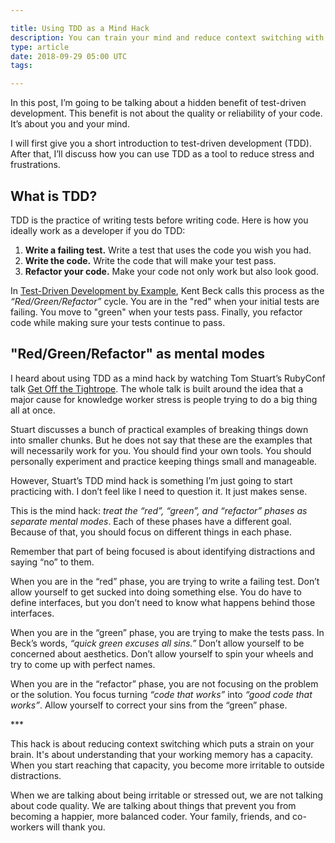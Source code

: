 ```yaml
---

title: Using TDD as a Mind Hack
description: You can train your mind and reduce context switching with TDD
type: article
date: 2018-09-29 05:00 UTC
tags:

---
```


In this post, I’m going to be talking about a hidden benefit of test-driven development. This benefit is not about the quality or reliability of your code. It’s about you and your mind.

I will first give you a short introduction to test-driven development (TDD). After that, I’ll discuss how you can use TDD as a tool to reduce stress and frustrations.

## What is TDD?

TDD is the practice of writing tests before writing code. Here is how you ideally work as a developer if you do TDD:

1. **Write a failing test.** Write a test that uses the code you wish you had.
2. **Write the code.** Write the code that will make your test pass.
3. **Refactor your code.** Make your code not only work but also look good.

In [Test-Driven Development by Example](https://www.amazon.com/Test-Driven-Development-Kent-Beck/dp/0321146530), Kent Beck calls this process as the *“Red/Green/Refactor”* cycle. You are in the "red" when your initial tests are failing. You move to "green" when your tests pass. Finally, you refactor code while making sure your tests continue to pass.

## "Red/Green/Refactor" as mental modes

I heard about using TDD as a mind hack by watching Tom Stuart’s RubyConf talk [Get Off the Tightrope](https://www.youtube.com/watch?v=TdBELZG0UMY). The whole talk is built around the idea that a major cause for knowledge worker stress is people trying to do a big thing all at once.

Stuart discusses a bunch of practical examples of breaking things down into smaller chunks. But he does not say that these are the examples that will necessarily work for you. You should find your own tools. You should personally experiment and practice keeping things small and manageable.

However, Stuart’s TDD mind hack is something I’m just going to start practicing with. I don’t feel like I need to question it. It just makes sense.

This is the mind hack: *treat the “red”, “green”, and “refactor” phases as separate mental modes*. Each of these phases have a different goal. Because of that, you should focus on different things in each phase.

Remember that part of being focused is about identifying distractions and saying “no” to them.

When you are in the “red” phase, you are trying to write a failing test. Don’t allow yourself to get sucked into doing something else. You do have to define interfaces, but you don’t need to know what happens behind those interfaces.

When you are in the “green” phase, you are trying to make the tests pass. In Beck’s words, *“quick green excuses all sins.”* Don’t allow yourself to be concerned about aesthetics. Don’t allow yourself to spin your wheels and try to come up with perfect names.

When you are in the “refactor” phase, you are not focusing on the problem or the solution. You focus turning *“code that works”* into *“good code that works”*. Allow yourself to correct your sins from the “green” phase.

\*\*\*

This hack is about reducing context switching which puts a strain on your brain. It's about understanding that your working memory has a capacity. When you start reaching that capacity, you become more irritable to outside distractions.

When we are talking about being irritable or stressed out, we are not talking about code quality. We are talking about things that prevent you from becoming a happier, more balanced coder. Your family, friends, and co-workers will thank you.
